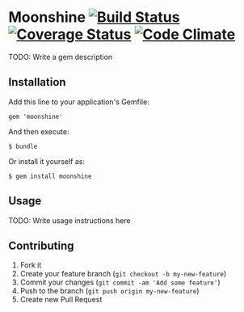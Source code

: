# Moonshine [![Build Status](https://travis-ci.org/nebulab/moonshine.png?branch=master)](https://travis-ci.org/nebulab/moonshine) [![Coverage Status](https://coveralls.io/repos/nebulab/moonshine/badge.png?branch=master)](https://coveralls.io/r/nebulab/moonshine?branch=master) [![Code Climate](https://codeclimate.com/github/nebulab/moonshine.png)](https://codeclimate.com/github/nebulab/moonshine)

TODO: Write a gem description

## Installation

Add this line to your application's Gemfile:

    gem 'moonshine'

And then execute:

    $ bundle

Or install it yourself as:

    $ gem install moonshine

## Usage

TODO: Write usage instructions here

## Contributing

1. Fork it
2. Create your feature branch (`git checkout -b my-new-feature`)
3. Commit your changes (`git commit -am 'Add some feature'`)
4. Push to the branch (`git push origin my-new-feature`)
5. Create new Pull Request
